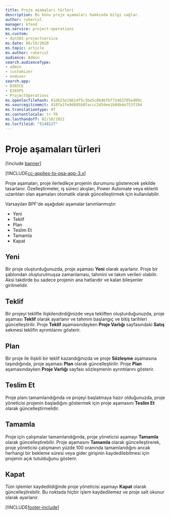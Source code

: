 ```yaml
---
title: Proje aşamaları türleri
description: Bu konu proje aşamaları hakkında bilgi sağlar.
author: ruhercul
manager: kfend
ms.service: project-operations
ms.custom:
- dyn365-projectservice
ms.date: 06/19/2020
ms.topic: article
ms.author: ruhercul
audience: Admin
search.audienceType:
- admin
- customizer
- enduser
search.app:
- D365CE
- D365PS
- ProjectOperations
ms.openlocfilehash: 61db23e19614f5c3be5c8b46fbf72463705e409c
ms.sourcegitcommit: 418fa1fe9d605b8faccc2d5dee1b04b4e753f194
ms.translationtype: HT
ms.contentlocale: tr-TR
ms.lasthandoff: 02/10/2021
ms.locfileid: "5148127"
---
```

# <a name="project-stage-types"></a>Proje aşamaları türleri 

[!include [banner](../includes/psa-now-project-operations.md)]

[!INCLUDE[cc-applies-to-psa-app-3.x](../includes/cc-applies-to-psa-app-3x.md)]

Proje aşamaları, proje ilerledikçe projenin durumunu gösterecek şekilde tasarlanır. Özelleştirmeler, iş süreci akışları, Power Automate veya eklenti uzantıları olan aşamaları otomatik olarak güncelleştirmek için kullanılabilir.

Varsayılan BPF'de aşağıdaki aşamalar tanımlanmıştır:

- Yeni
- Teklif
- Plan
- Teslim Et
- Tamamla
- Kapat 

## <a name="new"></a>Yeni

Bir proje oluşturduğunuzda, proje aşaması **Yeni** olarak ayarlanır. Proje bir şablondan oluşturulmuşsa zamanlaması, tahmini ve takım verileri olabilir. Aksi takdirde bu sadece projenin ana hatlarıdır ve kalan bileşenler girilmelidir.

## <a name="quote"></a>Teklif

Bir projeyi teklifle ilişkilendirdiğinizde veya tekliften oluşturduğunuzda, proje aşaması **Teklif** olarak ayarlanır ve tahmini başlangıç ve bitiş tarihleri güncelleştirilir. Proje **Teklif** aşamasındayken **Proje Varlığı** sayfasındaki **Satış** sekmesi teklifin ayrıntılarını gösterir.

## <a name="plan"></a>Plan

Bir proje ile ilişkili bir teklif kazandığınızda ve proje **Sözleşme** aşamasına taşındığında, proje aşaması **Plan** olarak güncelleştirilir. Proje **Plan** aşamasındayken **Proje Varlığı** sayfası sözleşmenin ayrıntılarını gösterir.

## <a name="deliver"></a>Teslim Et

Proje planı tamamlandığında ve projeyi başlatmaya hazır olduğunuzda, proje yöneticisi projenin başladığını göstermek için proje aşamasını **Teslim Et** olarak güncelleştirmelidir.

## <a name="complete"></a>Tamamla 

Proje için çalışmalar tamamlandığında, proje yöneticisi aşamayı **Tamamla** olarak güncelleştirebilir. Proje aşamasını **Tamamla** olarak güncelleştirerek, proje yöneticisi çalışmanın yüzde 100 oranında tamamlandığını ancak herhangi bir bekleme süresi veya gider girişinin kaydedilebilmesi için projenin açık tutulduğunu gösterir.

## <a name="close"></a>Kapat

Tüm işlemler kaydedildiğinde proje yöneticisi aşamayı **Kapat** olarak güncelleştirebilir. Bu noktada hiçbir işlem kaydedilemez ve proje salt okunur olarak ayarlanır.


[!INCLUDE[footer-include](../includes/footer-banner.md)]